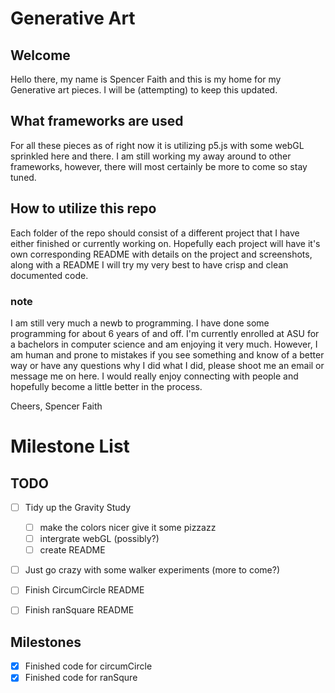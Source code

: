 # Generative Art

## Welcome

Hello there, my name is Spencer Faith and this is my home for my Generative art pieces. I will be (attempting) to keep this updated.

## What frameworks are used

For all these pieces as of right now it is utilizing p5.js with some webGL sprinkled here and there. I am still working my away around to other frameworks, however, there will most certainly be more to come so stay tuned.

## How to utilize this repo

Each folder of the repo should consist of a different project that I have either finished or currently working on. Hopefully each project will have it's own corresponding README with details on the project and screenshots, along with a README I will try my very best to have crisp and clean documented code.

### note

I am still very much a newb to programming. I have done some programming for about 6 years of and off. I'm currently enrolled at ASU for a bachelors in computer science and am enjoying it very much. However, I am human and prone to mistakes if you see something and know of a better way or have any questions why I did what I did, please shoot me an email or message me on here. I would really enjoy connecting with people and hopefully become a little better in the process.

Cheers,
Spencer Faith


# Milestone List

## TODO

- [ ] Tidy up the Gravity Study
  - [ ] make the colors nicer give it some pizzazz
  - [ ] intergrate webGL (possibly?)
  - [ ] create README

- [ ] Just go crazy with some walker experiments (more  to come?)

- [ ] Finish CircumCircle README
- [ ] Finish ranSquare README

## Milestones

- [x] Finished code for  circumCircle
- [x] Finished code for ranSqure

